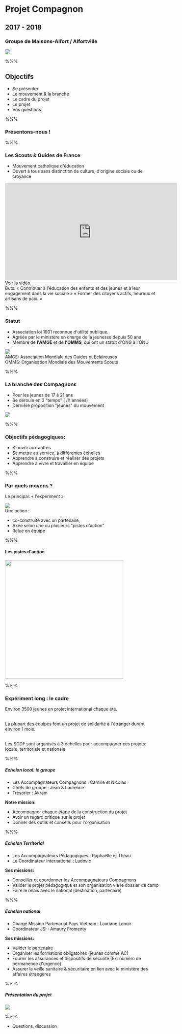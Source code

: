 # Projet Compagnon
## 2017 - 2018

### Groupe de Maisons-Alfort / Alfortville

<img id="home-img" src="img/logo_sgdf.jpg"></img>

%%%
## Objectifs
- Se présenter
- Le mouvement & la branche
- Le cadre du projet
- Le projet
- Vos questions

%%%
### Présentons-nous !

%%%
### Les Scouts & Guides de France
<div class="left left-big">
    <ul>
        <li>Mouvement catholique d'éducation</li>
        <li>Ouvert à tous sans distinction de culture, d'origine sociale ou de croyance</li>
    </ul>  
</div>
<div class="right right-thin video-block">
    <iframe width="560" height="315" src="https://www.youtube.com/embed/H2oUAJ4sloM" frameborder="0" allow="autoplay; encrypted-media" allowfullscreen></iframe>
    <br />
    <a target="_blank" href="video/just-scout-it.mp4">Voir la vidéo</a>
</div>

<div class="movement-goal">
Buts:   
« Contribuer à l'éducation des enfants et des jeunes et à leur engagement dans la vie sociale »  
« Former des citoyens actifs, heureux et artisans de paix. »   
</div>

%%%
### Statut
<div class="statuses">
    <div class="left left-big">
        <ul>
            <li>Association loi 1901 reconnue d'utilité publique.</li>
            <li>Agréée par le ministère en charge de la jeunesse depuis 50 ans</li>
            <li>Membre de <b>l'AMGE</b> et de <b>l'OMMS</b>, qui ont un statut d'ONG à l'ONU</li>
        </ul>
    </div>
    <div class="right right-thin">
        <img src="img/chiffres_en_bref.png"></img>
    </div>
    <div class="bottom-notes">
        AMGE: Association Mondiale des Guides et Eclaireuses<br />
        OMMS: Organisation Mondiale des Mouvements Scouts
    </div>
</div>

%%%
### La branche des Compagnons
- Pour les jeunes de 17 à 21 ans
- Se déroule en 3 "temps" ( /!\ années)
- Dernière proposition "jeunes" du mouvement

<img src="img/3-temps.jpg"></img>

%%%
### Objectifs pédagogiques:
  - S'ouvrir aux autres
  - Se mettre au service, à différentes échelles
  - Apprendre à construire et réaliser des projets
  - Apprendre à vivre et travailler en équipe

%%%
### Par quels moyens ?
Le principal: « l'expériment »
<div class="experiment">
    <div class="left">
        <img src="img/4-axes-experiment.jpg"></img>
    </div>
    <div class="right">
        <div>
            Une action :
            <ul>
                <li>co-construite avec un partenaire,</li>  
                <li>Axée selon une ou plusieurs "pistes d'action"</li>   
                <li>Relue en équipe</li>
            </ul>
        </div>
    </div>
</div>

%%%
#### Les pistes d'action
<img height="385px" src="img/pistes-action.jpg"></img>

%%%
### Expériment long : le cadre
<p style="text-align: left">
Environ 3500 jeunes en projet international chaque été.<br /><br />

La plupart des équipes font un projet de solidarité 
à l'étranger durant environ 1 mois.<br /><br />     

Les SGDF sont organisés à 3 échelles pour accompagner ces projets: locale, territoriale et nationale
</p>

%%%
##### Echelon local: le groupe
<div class="echelons">
    <ul>
        <li>Les Accompagnateurs Compagnons : Camille et Nicolas</li>
        <li>Chefs de groupe : Jean & Laurence</li>
        <li>Trésorier : Akram</li>
    </ul>
    <p><b>Notre mission:</b></p>
    <ul>
        <li>Accompagner chaque étape de la construction du projet</li>
        <li>Avoir un regard critique sur le projet</li>
        <li>Donner des outils et conseils pour l'organisation</li>
    </ul>
</div>

%%%
##### Echelon Territorial
<div class="echelons">
    <ul>
        <li>Les Accompagnateurs Pédagogiques : Raphaëlle et Théau</li>
        <li>Le Coordinateur International : Ludovic</li>
    </ul>
    <p><b>Ses missions:</b></p>
    <ul>
        <li>Conseiller et coordonner les Accompagnateurs Compagnons</li>
        <li>Valider le projet pédagogique et son organisation via le dossier de camp</li>
        <li>Faire le relais avec le national (destination, partenaire)</li>
    </ul>
</div>

%%%
##### Echelon national
<div class="echelons">
    <ul>
        <li>Chargé Mission Partenariat Pays Vietnam : Lauriane Lenoir</li>
        <li>Coordinateur JSI : Amaury Fromenty</li>
    </ul>
    <p><b>Ses missions:</b></p>
    <ul>
        <li>Valider le partenaire</li>
        <li>Organiser les formations obligatoires (jeunes comme AC)</li>
        <li>Fournir les assurances et dispositifs de sécurité (Ex: numéro de permanence d'urgence)</li>
        <li>Assurer la veille sanitaire & sécuritaire en lien avec le ministère des affaires étrangères</li>
    </ul>
</div>

%%%
##### Présentation du projet

<div class="project">
    <img src="img/accueil_dossier.png"></img>
</div>

%%%
- Questions, discussion

